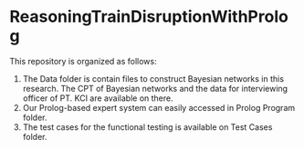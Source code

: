 # ReasoningTrainDisruptionWithProlog
This repository is organized as follows:

1. The Data folder is contain files to construct Bayesian networks in this research. The CPT of Bayesian networks and the data for interviewing officer of PT. KCI are available on there.
2. Our Prolog-based expert system can easily accessed in Prolog Program folder.
3. The test cases for the functional testing is available on Test Cases folder.



